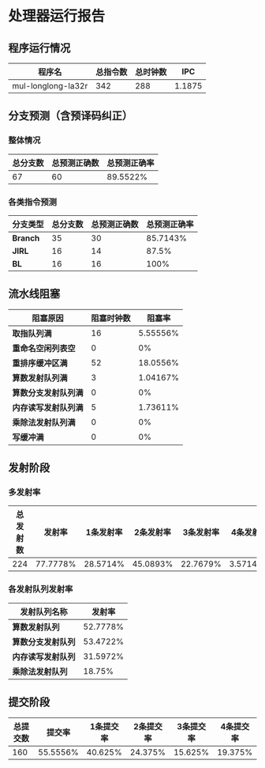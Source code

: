 # 处理器运行报告
## 程序运行情况
|程序名|总指令数|总时钟数|IPC|
|---|---|---|---|
|mul-longlong-la32r|342|288|1.1875|

## 分支预测（含预译码纠正）
### 整体情况
|总分支数|总预测正确数|总预测正确率|
|---|---|---|
|67|60|89.5522%|

### 各类指令预测
|分支类型|总分支数|总预测正确数|总预测正确率|
|---|---|---|---|
|**Branch**| 35 | 30 | 85.7143%|
|**JIRL**| 16 | 14 | 87.5%|
|**BL**| 16 | 16 | 100%|

## 流水线阻塞
|阻塞原因|阻塞时钟数|阻塞率|
|---|---|---|
|**取指队列满**| 16 | 5.55556%|
|**重命名空闲列表空**|0 | 0%|
|**重排序缓冲区满**|52 | 18.0556%|
|**算数发射队列满**|3 | 1.04167%|
|**算数分支发射队列满**|0 | 0%|
|**内存读写发射队列满**|5 | 1.73611%|
|**乘除法发射队列满**|0 | 0%|
|**写缓冲满**|0 | 0%|

## 发射阶段
### 多发射率
|总发射数|发射率|1条发射率|2条发射率|3条发射率|4条发射率|
|---|---|---|---|---|---|
|224|77.7778%|28.5714%|45.0893%|22.7679%|3.57143%|

### 各发射队列发射率
|发射队列名称|发射率|
|---|---|
|**算数发射队列**|52.7778%|
|**算数分支发射队列**|53.4722%|
|**内存读写发射队列**|31.5972%|
|**乘除法发射队列**|18.75%|

## 提交阶段
|总提交数|提交率|1条提交率|2条提交率|3条提交率|4条提交率|
|---|---|---|---|---|---|
|160|55.5556%|40.625%|24.375%|15.625%|19.375%|
